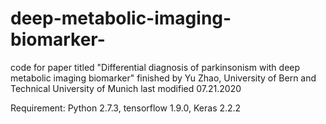 # deep-metabolic-imaging-biomarker-
code for paper titled "Differential diagnosis of parkinsonism with deep metabolic imaging biomarker" 
finished by Yu Zhao, University of Bern and Technical University of Munich 
last modified 07.21.2020

Requirement:
  Python 2.7.3, 
  tensorflow 1.9.0, 
  Keras 2.2.2
